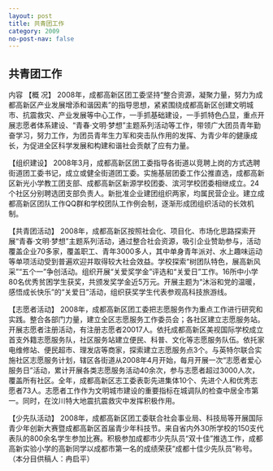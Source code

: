 ```yaml
---
layout: post
title: 共青团工作
category: 2009
no-post-nav: false
---
```


##  共青团工作

内容
【概  况】  2008年，成都高新区团工委坚持“整合资源，凝聚力量，努力为成都高新区产业发展增添和谐因素”的指导思想，紧紧围绕成都高新区创建文明城市、抗震救灾、产业发展等中心工作，一手抓基础建设，一手抓特色凸显，重点开展志愿者体系建设、“青春·文明·梦想”主题系列活动等工作，带领广大团员青年勤奋学习，努力工作，为团员青年生力军和突击队作用的发挥、为青少年的健康成长，为促进全区科学发展和构建和谐社会贡献了应有力量。 
 
 
【组织建设】  2008年3月，成都高新区团工委指导各街道以竞聘上岗的方式选聘街道团工委书记，成立或健全街道团工委。实施基层团委工作公推直选，成都高新区新光小学教工团支部、成都高新区新源学校团委、滨河学校团委相继成立。24个社区分别聘选团支部负责人。新批准企业建团组织两家，均属民营企业。建立成都高新区团队工作QQ群和学校团队工作例会制，逐渐形成团组织活动的长效机制。
 
【共青团活动】  2008年，成都高新区按照社会化、项目化、市场化思路探索开展“青春·文明·梦想”主题系列活动，通过整合社会资源，吸引企业赞助参与，活动覆盖企业70多家，覆盖职工、青年3000多人，其中单身青年派对、水上趣味运动等单项活动受到普遍欢迎并取得较大社会效益。学校探索“树团队特色，展高新风采”“五个一”争创活动。组织开展“关爱奖学金”评选和“关爱日”工作。16所中小学80名优秀贫困学生获奖，共颁发奖学金近5万元。开展主题为“沐浴和党的温暖，感悟成长快乐”的“关爱日”活动，组织获奖学生代表参观高科技旅游线。
 
【志愿者活动】  2008年，成都高新区团工委把志愿服务作为重点工作进行研究和实践。整合各部门力量，建立全区志愿服务工作委员会；各社区建立志愿服务站。开展志愿者注册活动，有注册志愿者20017人。依托成都高新区美视国际学校成立首支外籍志愿服务队，社区服务站建立便民、科普、文化等志愿服务队伍。依托家电维修站、便民超市、理发店等商家，探索建立志愿服务点3个。与英特尔联合实施社区志愿服务计划，辖区各街道从2008年4月开始，每月开展一次“志愿者爱心服务日”活动，累计开展各类志愿服务活动40余次，参与志愿者超过3000人次，覆盖所有社区。全年，成都高新区志工委表彰先进集体10个、先进个人和优秀志愿者73人。志愿者工作作为文明城市建设的重要指标在城调队的检查中居全市第一。同时，在汶川特大地震抗震救灾中发挥积极作用。 
 
【少先队活动】  2008年，成都高新区团工委联合社会事业局、科技局等开展国际青少年创新大赛暨成都高新区首届青少年科技节。来自省内外30所学校的150支代表队的800余名学生参加比赛。积极参加成都市少先队员“双十佳”推选工作，成都高新实验小学的高新同学以成都市第一名的成绩荣获“成都十佳少先队员”称号。
（本分目供稿人：冉启平）